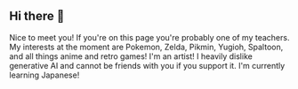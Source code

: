 ## Hi there 👋
Nice to meet you! If you're on this page you're probably one of my teachers.
My interests at the moment are Pokemon, Zelda, Pikmin, Yugioh, Spaltoon, and all things anime and retro games!
I'm an artist! I heavily dislike generative AI and cannot be friends with you if you support it.
I'm currently learning Japanese!

<!--
**Emilyjacobs0804/Emilyjacobs0804** is a ✨ _special_ ✨ repository because its `README.md` (this file) appears on your GitHub profile.

Here are some ideas to get you started:

- 🔭 I’m currently working on ...
- 🌱 I’m currently learning Japanese
- 👯 I’m looking to collaborate on ...
- 🤔 I’m looking for help with ...
- 💬 Ask me about ...
- 📫 How to reach me: ...
- 😄 Pronouns: ...
- ⚡ Fun fact: ...
-->
